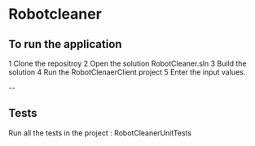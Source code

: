 # Robotcleaner

## To run the application

1 Clone the repositroy
2 Open the solution RobotCleaner.sln
3 Build the solution
4 Run the RobotClenaerClient project
5 Enter the input values.

--

## Tests

Run all the tests in the project : RobotCleanerUnitTests

